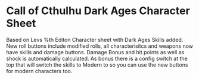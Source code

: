 # Call of Cthulhu Dark Ages Character Sheet

Based on Levs %th Editon Character sheet with Dark Ages Skills added.
New roll buttons include modified rolls, all characterisitcs and weapons now have skills and damage buttons.
Damage Bonus and hit points as well as shock is automatically calculated.
As bonus there is a config switch at the top that will switch the skills to Modern to so you can use the new buttons for modern characters too.


 